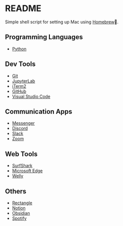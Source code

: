 # README

Simple shell script for setting up Mac using [Homebrew]:beer:.

[Homebrew]: https://brew.sh

## Programming Languages

- [Python]

[Python]: https://www.python.org "https://www.python.org"

## Dev Tools

- [Git]
- [JupyterLab]
- [iTerm2]
- [GitHub]
- [Visual Studio Code]

[Git]: https://git-scm.com "https://git-scm.com"
[JupyterLab]: https://jupyter.org
[iTerm2]: https://iterm2.com
[GitHub]: https://github.com
[Visual Studio Code]: https://code.visualstudio.com

## Communication Apps

- [Messenger]
- [Discord]
- [Slack]
- [Zoom]

[Messenger]: https://www.messenger.com
[Discord]: https://discord.com
[Slack]: https://slack.com
[Zoom]: https://zoom.us

## Web Tools

- [SurfShark]
- [Microsoft Edge]
- [Welly]

[SurfShark]: https://surfshark.com
[Microsoft Edge]: https://www.microsoft.com/en-us/edge
[Welly]: https://wellybbs.com/support/

## Others

- [Rectangle]
- [Notion]
- [Obsidian]
- [Spotify]

[Rectangle]: https://rectangleapp.com
[Notion]: https://www.notion.so
[Obsidian]: https://obsidian.md
[Spotify]: https://www.spotify.com